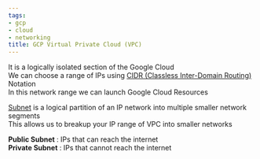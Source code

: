 ```yaml
---
tags:
- gcp
- cloud
- networking
title: GCP Virtual Private Cloud (VPC)
---
```


It is a logically isolated section of the Google Cloud  
We can choose a range of IPs using [CIDR (Classless Inter-Domain Routing)](../../../computer-networks/layer-wise-concepts/network-layer-concepts/cidr-classless-inter-domain-routing.md) Notation  
In this network range we can launch Google Cloud Resources

[Subnet](../../../computer-networks/layer-wise-concepts/network-layer-concepts/subnetting.md) is a logical partition of an IP network into multiple smaller network segments  
This allows us to breakup your IP range of VPC into smaller networks

**Public Subnet** : IPs that can reach the internet  
**Private Subnet** : IPs that cannot reach the internet